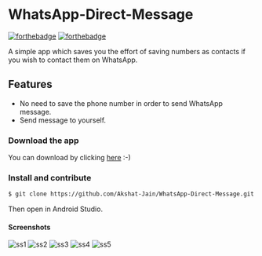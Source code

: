 # WhatsApp-Direct-Message

[![forthebadge](https://forthebadge.com/images/badges/built-for-android.svg)](http://forthebadge.com)
[![forthebadge](https://forthebadge.com/images/badges/made-with-java.svg)](http://forthebadge.com)

A simple app which saves you the effort of saving numbers as contacts if you wish to contact them on WhatsApp.

## Features
* No need to save the phone number in order to send WhatsApp message.
* Send message to yourself.

### Download the app

You can download by clicking [here](https://github.com/Akshat-Jain/WhatsApp-Direct-Message/raw/master/apk/WhatsApp%20Direct%20Message.apk) :-)

### Install and contribute

```sh
$ git clone https://github.com/Akshat-Jain/WhatsApp-Direct-Message.git
```
Then open in Android Studio.
#### Screenshots
![ss1](https://user-images.githubusercontent.com/43731599/50734827-087db480-11cb-11e9-804f-114640843bbc.png)
![ss2](https://user-images.githubusercontent.com/43731599/50734836-221efc00-11cb-11e9-9e66-ce9668694877.png)
![ss3](https://user-images.githubusercontent.com/43731599/50734840-39f68000-11cb-11e9-9cfa-b330e79a8ad8.png)
![ss4](https://user-images.githubusercontent.com/43731599/50734845-51ce0400-11cb-11e9-9a81-54d9d2211012.png)
![ss5](https://user-images.githubusercontent.com/43731599/50734852-61e5e380-11cb-11e9-8bf2-d0c90e50510b.png)
